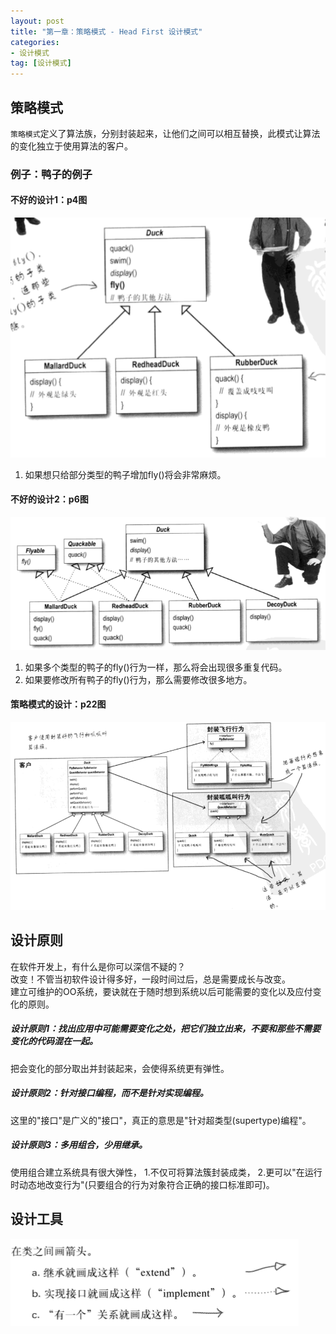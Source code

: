 ```yaml
---
layout: post
title: "第一章：策略模式 - Head First 设计模式"
categories:
- 设计模式
tag: [设计模式]
---
```


## 策略模式

`策略模式`定义了算法族，分别封装起来，让他们之间可以相互替换，此模式让算法的变化独立于使用算法的客户。

### 例子：鸭子的例子

#### 不好的设计1：p4图

![p4图](/images/design-pattern/p4.png)

1. 如果想只给部分类型的鸭子增加fly()将会非常麻烦。

#### 不好的设计2：p6图

![p6图](/images/design-pattern/p6.png)

1. 如果多个类型的鸭子的fly()行为一样，那么将会出现很多重复代码。
2. 如果要修改所有鸭子的fly()行为，那么需要修改很多地方。

#### 策略模式的设计：p22图

![p22图](/images/design-pattern/p22.png)

## 设计原则

在软件开发上，有什么是你可以深信不疑的？<br/>
改变！不管当初软件设计得多好，一段时间过后，总是需要成长与改变。<br/>
建立可维护的OO系统，要诀就在于随时想到系统以后可能需要的变化以及应付变化的原则。

##### 设计原则1：找出应用中可能需要变化之处，把它们独立出来，不要和那些不需要变化的代码混在一起。

把会变化的部分取出并封装起来，会使得系统更有弹性。

##### 设计原则2：针对接口编程，而不是针对实现编程。

这里的"接口"是广义的"接口"，真正的意思是"针对超类型(supertype)编程"。

##### 设计原则3：多用组合，少用继承。

使用组合建立系统具有很大弹性， 
1.不仅可将算法簇封装成类，
2.更可以"在运行时动态地改变行为"(只要组合的行为对象符合正确的接口标准即可)。

## 设计工具

![p25图](/images/design-pattern/p25.png)


